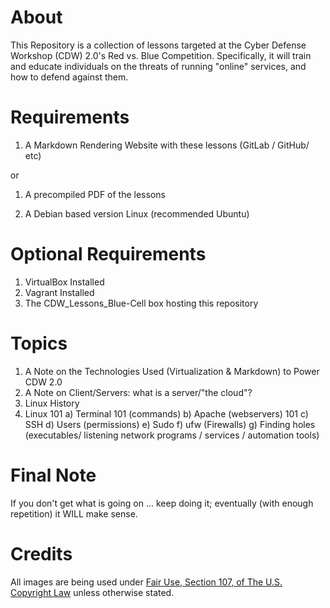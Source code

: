 About
=====
This Repository is a collection of lessons targeted at the Cyber Defense Workshop (CDW) 2.0's Red vs. Blue Competition.
Specifically, it will train and educate individuals on the threats of running "online" services, and how to defend against them.

Requirements
============
1. A Markdown Rendering Website with these lessons (GitLab / GitHub/ etc)

or

1. A precompiled PDF of the lessons

2. A Debian based version Linux (recommended Ubuntu) 

Optional Requirements
=====================
1. VirtualBox Installed
2. Vagrant Installed
3. The CDW_Lessons_Blue-Cell box hosting this repository

Topics
======
1) A Note on the Technologies Used (Virtualization & Markdown) to Power CDW 2.0 
2) A Note on Client/Servers: what is a server/"the cloud"?
3) Linux History
4) Linux 101
a) Terminal 101 (commands)
b) Apache (webservers) 101
c) SSH
d) Users (permissions)
e) Sudo
f) ufw (Firewalls)
g) Finding holes (executables/ listening network programs / services / automation tools)

Final Note
==========
If you don't get what is going on ... keep doing it; eventually (with enough repetition) it WILL make sense.

Credits
=======
All images are being used under [Fair Use, Section 107, of The U.S. Copyright Law](http://www.copyright.gov/fls/fl102.html) unless otherwise stated.
